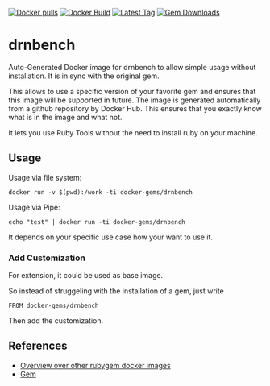 [![Docker pulls](https://img.shields.io/docker/pulls/rubygem/drnbench.svg)](https://hub.docker.com/r/rubygem/drnbench/)
[![Docker Build](https://img.shields.io/docker/automated/rubygem/drnbench.svg)](https://hub.docker.com/r/rubygem/drnbench/)
[![Latest Tag](https://img.shields.io/github/tag/docker-rubygem/drnbench.svg)](https://hub.docker.com/r/rubygem/drnbench/)
[![Gem Downloads](https://img.shields.io/gem/dt/drnbench.svg)](https://rubygems.org/gems/drnbench/)
# drnbench

Auto-Generated Docker image for drnbench to allow simple usage without installation.
It is in sync with the original gem.

This allows to use a specific version of your favorite gem and ensures that this image will be supported in future.
The image is generated automatically from a github repository by Docker Hub.
This ensures that you exactly know what is in the image and what not.

It lets you use Ruby Tools without the need to install ruby on your machine.

## Usage

Usage via file system:

`docker run -v $(pwd):/work -ti docker-gems/drnbench`

Usage via Pipe:

`echo "test" | docker run -ti docker-gems/drnbench`

It depends on your specific use case how your want to use it.

### Add Customization

For extension, it could be used as base image.

So instead of struggeling with the installation of a gem, just write

`FROM docker-gems/drnbench`

Then add the customization.

## References

 - [Overview over other rubygem docker images](https://github.com/thinkbot/docker-rubygem)
 - [Gem](https://rubygems.org/gems/drnbench/)
